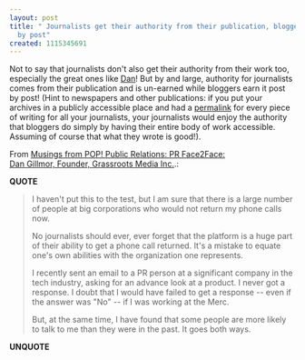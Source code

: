 ```yaml
---
layout: post
title: " Journalists get their authority from their publication, bloggers earn post
  by post"
created: 1115345691
---
```

<p>Not to say that journalists don't also get their authority from their work too, especially the great ones like <a href="http://dangillmor.typepad.com/dan_gillmor_on_grassroots/">Dan</a>! But by and large, authority for journalists comes from their publication and is un-earned while bloggers earn it post by post! (Hint to newspapers and other publications: if you put your archives in a publicly accessible place and had a <a href="http://en.wikipedia.org/wiki/Permalink">permalink</a> for every piece of writing for all your journalists, your journalists would enjoy the authority that bloggers do simply by having their entire body of work accessible. Assuming of course that what they wrote is good!).</p>
<p>From <a href="http://pop-pr.blogspot.com/2005/05/pr-face2facedan-gillmor-founder.html">Musings from POP! Public Relations: PR Face2Face:<br>Dan Gillmor, Founder, Grassroots Media Inc.</a>.:</p>
<p><b>QUOTE</b></p><blockquote><p>I haven't put this to the test, but I am sure that there is a large number of people at big corporations who would not return my phone calls now.
</p>
<p>No journalists should ever, ever forget that the platform is a huge part of their ability to get a phone call returned. It's a mistake to equate one's own abilities with the organization one represents.
</p>
<p>I recently sent an email to a PR person at a significant company in the tech industry, asking for an advance look at a product. I never got a response. I doubt that I would have failed to get a response -- even if the answer was "No" -- if I was working at the Merc.</p>

<p>But, at the same time, I have found that some people are more likely to talk to me than they were in the past. It goes both ways.</p></blockquote><p><b>UNQUOTE</b></p>



